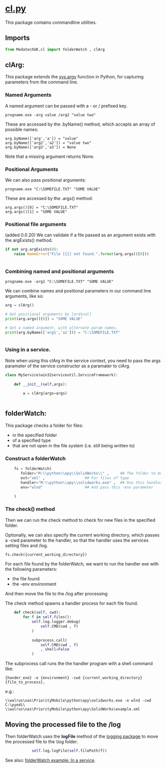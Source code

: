 # [cl.py](../package/src/MedatechUK/cl.py "cl.py")
This package contains commandline utilities.

## Imports
```python
from MedatechUK.cl import folderWatch , clArg

```

## clArg:
This package extends the [sys.argv](https://docs.python.org/3/library/sys.html "sys.argv") function in Python, for capturing parameters from the command line.

### Named Arguments
A named argument can be passed with a - or / prefixed key. 
```
progname.exe -arg value /arg2 "value two"
```

These are accessed by the .byName() method, which accepts an array of possible names:
```
arg.byName(['arg','a']) = "value"
arg.byName(['arg2','a2']) = "value two"
arg.byName(['arg3','a3']) = None
```
Note that a missing argument returns None.

### Positional Arguments
We can also pass positional arguments:
```
progname.exe "C:\SOMEFILE.TXT" "SOME VALUE"
```

These are accessed by the .args() method:
```
arg.args()[0] = "C:\SOMEFILE.TXT"
arg.args()[1] = "SOME VALUE"
```

### Positional file arguments
(added 0.0.20)
We can validate if a file passed as an argument exists with the argExists() method.
```python
if not arg.argExists(0):
	raise NameError("File [{}] not found.".format(arg.args()[0]))
	
```

### Combining named and positional arguments
```
progname.exe -arg1 "C:\SOMEFILE.TXT" "SOME VALUE"
```
We can combine names and positional parameters in our command line arguments, like so:
```python    
arg = clArg()

# Get positional arguments by [ordinal]
print(arg.args()[0]) = "SOME VALUE"

# Get a named argument, with alternate param names.
print(arg.byName(['arg1','a1'])) = "C:\SOMEFILE.TXT"
	
```

### Using in a service.
Note when using this clArg in the service context, you need to pass the args paramater of the service constructor as a paramater to clArg.
```python
class MyService(win32serviceutil.ServiceFramework):
    
    def __init__(self,args):
			
		a = clArg(args=args)
	
```

## folderWatch:

This package checks a folder for files:
- in the specified folder
- of a specified type
- that are not open in the file system (i.e. still being written to)

### Construct a folderWatch
```python
    fs = folderWatch(
	   folder="M:\\python\\apy\\SolidWorks\\" ,  	## The folder to monitor
	   ext="xml" ,					## For files of type
	   handler="M:\\python\\apy\\solidworks.exe" , 	## Run this handler exe
	   env="wlnd"  					## And pass this -env parameter
        
    )
```

### The check() method
Then we can run the check method to check for new files in the specified folder. 

Optionally, we can also specify the current working directory, which passes a -cwd parameter to the handler, so that the handler uses the services setting files and /log.
```python
fs.check({current_working_directory})

```

For each file found by the folderWatch, we want to run the handler exe with the following parameters:
- the file found
- the -env environment

And then move the file to the /log after processing

The check method spawns a handler process for each file found.
```python	   	
    def check(self, cwd):
        for f in self.files():   
            self.log.logger.debug(               
                self.CMD(cwd , f)
            )         
						
            subprocess.call(
                self.CMD(cwd , f)
                , shell=False
            )	
```
The subprocess call runs the the handler program with a shell command like:
```
{hander_exe} -e {environment} -cwd {current_working_directory} {file_to_process}, 
```
e.g.:
```
\\walrus\nas\PriorityMobile\python\apy\solidworks.exe -e wlnd -cwd C:\pyedi\ \\walrus\nas\PriorityMobile\python\apy\SolidWorks\example.xml
```

## Moving the processed file to the /log
Then folderWatch uses the **logFile** method of the [logging package](log.md#loglogfile-file_name- "logging package") to move the processed file to the \log folder.
```python
            self.log.logFile(self.filePath(f))

```

See also: [folderWatch example: In a service](../transport/service#folder-monitoring "Service Transport").